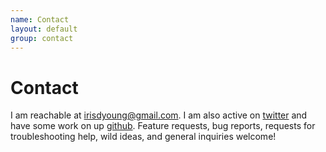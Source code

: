 ```yaml
---
name: Contact
layout: default
group: contact
---
```


<h1 class="page-header text-center"> Contact </h1>

I am reachable at [irisdyoung@gmail.com](mailto:irisdyoung@gmail.com). I am also active on [twitter](http://twitter.com/irisdyoung) and have some work on up [github](http://github.com/irisdyoung). Feature requests, bug reports, requests for troubleshooting help, wild ideas, and general inquiries welcome!

